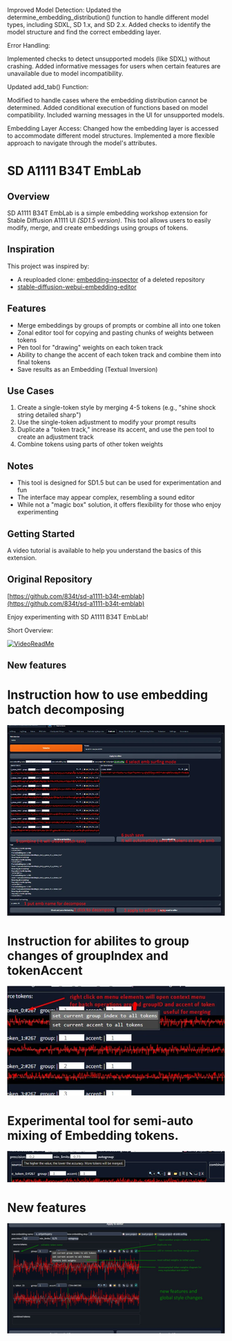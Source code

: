 Improved Model Detection:
Updated the determine_embedding_distribution() function to handle different model types, including SDXL, SD 1.x, and SD 2.x.
Added checks to identify the model structure and find the correct embedding layer.

Error Handling:

Implemented checks to detect unsupported models (like SDXL) without crashing.
Added informative messages for users when certain features are unavailable due to model incompatibility.

Updated add_tab() Function:

Modified to handle cases where the embedding distribution cannot be determined.
Added conditional execution of functions based on model compatibility.
Included warning messages in the UI for unsupported models.

Embedding Layer Access:
Changed how the embedding layer is accessed to accommodate different model structures.
Implemented a more flexible approach to navigate through the model's attributes.

# SD A1111 B34T EmbLab

## Overview
SD A1111 B34T EmbLab is a simple embedding workshop extension for Stable Diffusion A1111 UI *(SD1.5 version)*. This tool allows users to easily modify, merge, and create embeddings using groups of tokens.

## Inspiration
This project was inspired by:
- A reuploaded clone: [embedding-inspector](https://github.com/w-e-w/embedding-inspector) of a deleted repository
- [stable-diffusion-webui-embedding-editor](https://github.com/CodeExplode/stable-diffusion-webui-embedding-editor.git)

## Features
- Merge embeddings by groups of prompts or combine all into one token
- Zonal editor tool for copying and pasting chunks of weights between tokens
- Pen tool for "drawing" weights on each token track
- Ability to change the accent of each token track and combine them into final tokens
- Save results as an Embedding (Textual Inversion)

## Use Cases
1. Create a single-token style by merging 4-5 tokens (e.g., "shine shock string detailed sharp")
2. Use the single-token adjustment to modify your prompt results
3. Duplicate a "token track," increase its accent, and use the pen tool to create an adjustment track
4. Combine tokens using parts of other token weights

## Notes
- This tool is designed for SD1.5 but can be used for experimentation and fun
- The interface may appear complex, resembling a sound editor
- While not a "magic box" solution, it offers flexibility for those who enjoy experimenting

## Getting Started
A video tutorial is available to help you understand the basics of this extension.

## Original Repository
[https://github.com/834t/sd-a1111-b34t-emblab](https://github.com/834t/sd-a1111-b34t-emblab)

Enjoy experimenting with SD A1111 B34T EmbLab!

Short Overview:

[![VideoReadMe](https://img.youtube.com/vi/QrAdWanMYR8/0.jpg)](https://www.youtube.com/watch?v=QrAdWanMYR8)

## New features

# Instruction how to use embedding batch decomposing

![VideoReadMe](https://raw.githubusercontent.com/834t/temp/main/imgs/automatic%20decomposing%20process.webp)



# Instruction for abilites to group changes of groupIndex and tokenAccent

![VideoReadMe](https://raw.githubusercontent.com/834t/temp/main/imgs/group%20changes.webp) 



# Experimental tool for semi-auto mixing of Embedding tokens.

![VideoReadMe](https://raw.githubusercontent.com/834t/temp/main/imgs/autogrouping.jpg)


# New features
![20240528](https://github.com/834t/temp/blob/main/imgs/update_features_and_changes2.jpg?raw=true)
